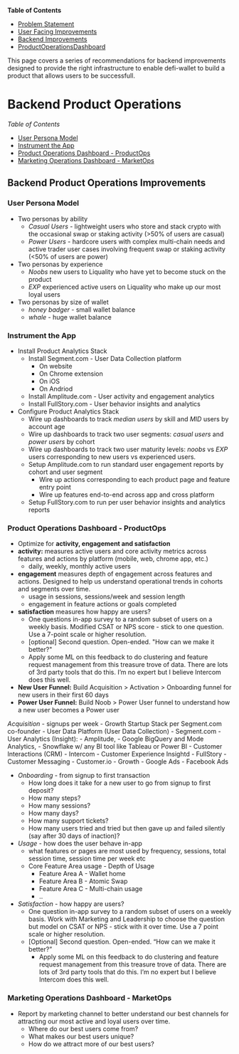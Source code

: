 **Table of Contents**
* [Problem Statement](https://github.com/alokm/defi-wallet#problem-statement)
* [User Facing Improvements](https://github.com/alokm/defi-wallet/blob/main/user-facing.md#user-facing-product-improvements)
* [Backend Improvements](https://github.com/alokm/defi-wallet/blob/main/Backend.md#backend-product-operations)
* [ProductOperationsDashboard](https://github.com/alokm/defi-wallet/blob/main/ProductOpsDash.md#productopsdash)

This page covers a series of recommendations for backend improvements designed to provide the right infrastructure to enable defi-wallet to build a product that allows users to be successfull.

# Backend Product Operations 
*Table of Contents*
- [User Persona Model](https://github.com/alokm/defi-wallet/blob/main/Backend.md#user-persona-model)
- [Instrument the App](https://github.com/alokm/defi-wallet/blob/main/Backend.md#instrument-the-app)
- [Product Operations Dashboard - ProductOps](https://github.com/alokm/defi-wallet/blob/main/Backend.md#product-operations-dashboard---productops) 
- [Marketing Operations Dashboard - MarketOps](https://github.com/alokm/defi-wallet/blob/main/Backend.md#marketing-operations-dashboard---marketops)
			

## Backend Product Operations Improvements

### User Persona Model
- Two personas by ability
  - *Casual Users* - lightweight users who store and stack crypto with the occasional swap or staking activity (>50% of users are casual)
  - *Power Users* - hardcore users with complex multi-chain needs and active trader user cases involving frequent swap or staking activity (<50% of users are power)
- Two personas by experience
  - *Noobs* new users to Liquality who have yet to become stuck on the product
  - *EXP* experienced active users on Liquality who make up our most loyal users
- Two personas by size of wallet
  - *honey badger* - small wallet balance
  - *whale* - huge wallet balance 

### Instrument the App
- Install Product Analytics Stack
	- Install Segment.com - User Data Collection platform
		- On website
		- On Chrome extension
		- On iOS 
		- On Andriod
	- Install Amplitude.com - User activity and engagement analytics
	- Install FullStory.com - User behavior insights and analytics
- Configure Product Analytics Stack
	- Wire up dashboards to track *median users* by skill and *MID* users by account age
	- Wire up dashboards to track two user segments: *casual users* and *power users* by cohort
	- Wire up dashboards to track two user maturity levels: *noobs* vs *EXP* users corresponding to new users vs experienced users.
	- Setup Amplitude.com to run standard user engagement reports by cohort and user segment
		- Wire up actions corresponding to each product page and feature entry point
		- Wire up features end-to-end across app and cross platform
	- Setup FullStory.com to run per user behavior insights and analytics reports 

### Product Operations Dashboard - ProductOps 
* Optimize for **activity, engagement and satisfaction**
* **activity:** measures active users and core activity metrics across features and actions by platform (mobile, web, chrome app, etc.)
  * daily, weekly, monthly active users 
* **engagement**  measures depth of engagement across features and actions. Designed to help us understand operational trends in cohorts and segments over time.
  * usage in sessions, sessions/week and session length
  * engagement in feature actions or goals completed 	
* **satisfaction** measures how happy are users?
  * One questions in-app survey to a random subset of users on a weekly basis. Modified CSAT or NPS score - stick to one question. Use a 7-point scale or higher resolution.
  * [optional] Second question. Open-ended. "How can we make it better?" 	
  * Apply some ML on this feedback to do clustering and feature request management from this treasure trove of data. There are lots of 3rd party tools that do this. I’m no expert but I believe Intercom does this well.
* **New User Funnel:** Build Acquisition > Activation > Onboarding funnel for new users in their first 60 days
* **Power User Funnel:** Build Noob > Power User funnel to understand how a new user becomes a Power user


*Acquisition* - signups per week
	- Growth Startup Stack per Segment.com co-founder
		- User Data Platform (User Data Collection) 
			- Segment.com
		- User Analytics (Insight): 
			- Amplitude, 
			- Google BigQuery and Mode Analytics, 
			- Snowflake w/ any BI tool like Tableau or Power BI
		- Customer Interactions (CRM)
			- Intercom 
		- Customer Experience Insightd
			- FullStory
		- Customer Messaging
			- Customer.io
		- Growth
			- Google Ads
			- Facebook Ads
- *Onboarding* - from signup to first transaction
	- How long does it take for a new user to go from signup to first deposit? 
	- How many steps?
	- How many sessions?
	- How many days?
	- How many support tickets?
	- How many users tried and tried but then gave up and failed silently (say after 30 days of inaction)?
- *Usage* - how does the user behave in-app
	- what features or pages are most used by frequency, sessions, total session time, session time per week etc
	- Core Feature Area usage - Depth of Usage
		- Feature Area A - Wallet home
		- Feature Area B - Atomic Swap
		- Feature Area C - Multi-chain usage
		- ..
- *Satisfaction* - how happy are users?
	- One question in-app survey to a random subset of users on a weekly basis. Work with Marketing and Leadership to choose the question but model on CSAT or NPS - stick with it over time. Use a 7 point scale or higher resolution.
	- [Optional] Second question. Open-ended. “How can we make it better?” 
		- Apply some ML on this feedback to do clustering and feature request management from this treasure trove of data. There are lots of 3rd party tools that do this. I’m no expert but I believe Intercom does this well.
	
### Marketing Operations Dashboard - MarketOps 
- Report by marketing channel to better understand our best channels for attracting our most active and loyal users over time.
	- Where do our best users come from?
	- What makes our best users unique?
	- How do we attract more of our best users?
